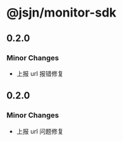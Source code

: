 # @jsjn/monitor-sdk

## 0.2.0

### Minor Changes

- 上报 url 报错修复

## 0.2.0

### Minor Changes

- 上报 url 问题修复
